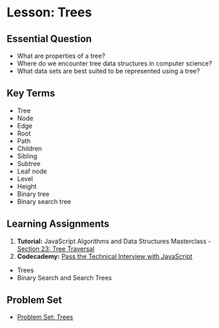 # Lesson: Trees

## Essential Question
* What are properties of a tree?
* Where do we encounter tree data structures in computer science?
* What data sets are best suited to be represented using a tree?

## Key Terms
* Tree
* Node
* Edge
* Root
* Path
* Children
* Sibling
* Subtree
* Leaf node
* Level
* Height
* Binary tree
* Binary search tree

## Learning Assignments
1. **Tutorial:** JavaScript Algorithms and Data Structures Masterclass - [Section 23: Tree Traversal](https://www.udemy.com/course/js-algorithms-and-data-structures-masterclass/learn/lecture/11198444#overview)
2. **Codecademy:** [Pass the Technical Interview with JavaScript](https://www.codecademy.com/learn/paths/pass-the-technical-interview-with-javascript)
  * Trees
  * Binary Search and Search Trees

## Problem Set
- [Problem Set: Trees](https://github.com/The-Marcy-Lab-School/problem-set-x-trees)
